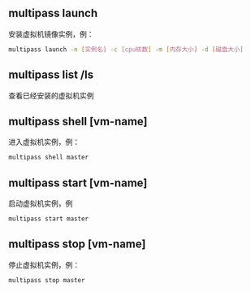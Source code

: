 

## multipass launch

安装虚拟机镜像实例，例：

```bash
multipass launch -n [实例名] -c [cpu核数] -m [内存大小] -d [磁盘大小]
```

## multipass list /ls

查看已经安装的虚拟机实例

## multipass shell [vm-name]

进入虚拟机实例，例：

```bash
multipass shell master
```

## multipass start [vm-name]

启动虚拟机实例，例

```bash
multipass start master
```

## multipass stop [vm-name]

停止虚拟机实例，例：

```bash
multipass stop master
```








